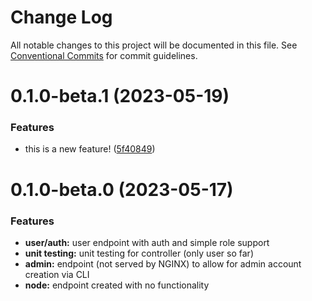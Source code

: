 # Change Log

All notable changes to this project will be documented in this file.
See [Conventional Commits](https://conventionalcommits.org) for commit guidelines.

# 0.1.0-beta.1 (2023-05-19)

### Features

* this is a new feature! ([5f40849](https://github.com/huebot-iot/huebot/commit/5f408490468599fe47bebf866fd5aa2bec622b62))

# 0.1.0-beta.0 (2023-05-17)

### Features
* **user/auth:** user endpoint with auth and simple role support
* **unit testing:** unit testing for controller (only user so far)
* **admin:** endpoint (not served by NGINX) to allow for admin account creation via CLI
* **node:** endpoint created with no functionality
